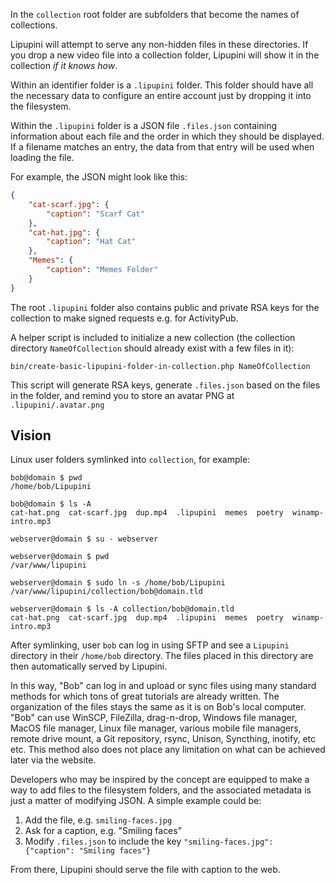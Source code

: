 In the `collection` root folder are subfolders that become the names of collections.

Lipupini will attempt to serve any non-hidden files in these directories. If you drop a new video file into a collection folder, Lipupini will show it in the collection _if it knows how_.

Within an identifier folder is a `.lipupini` folder. This folder should have all the necessary data to configure an entire account just by dropping it into the filesystem.

Within the `.lipupini` folder is a JSON file `.files.json` containing information about each file and the order in which they should be displayed. If a filename matches an entry, the data from that entry will be used when loading the file.

For example, the JSON might look like this:

```json
{
	"cat-scarf.jpg": {
		"caption": "Scarf Cat"
	},
	"cat-hat.jpg": {
		"caption": "Hat Cat"
	},
	"Memes": {
		"caption": "Memes Folder"
	}
}
```

The root `.lipupini` folder also contains public and private RSA keys for the collection to make signed requests e.g. for ActivityPub.

A helper script is included to initialize a new collection (the collection directory `NameOfCollection` should already exist with a few files in it):

```shell
bin/create-basic-lipupini-folder-in-collection.php NameOfCollection
```

This script will generate RSA keys, generate `.files.json` based on the files in the folder, and remind you to store an avatar PNG at `.lipupini/.avatar.png`

## Vision

Linux user folders symlinked into `collection`, for example:

```shell
bob@domain $ pwd
/home/bob/Lipupini

bob@domain $ ls -A
cat-hat.png  cat-scarf.jpg  dup.mp4  .lipupini  memes  poetry  winamp-intro.mp3

webserver@domain $ su - webserver

webserver@domain $ pwd
/var/www/lipupini

webserver@domain $ sudo ln -s /home/bob/Lipupini /var/www/lipupini/collection/bob@domain.tld

webserver@domain $ ls -A collection/bob@domain.tld
cat-hat.png  cat-scarf.jpg  dup.mp4  .lipupini  memes  poetry  winamp-intro.mp3
```
After symlinking, user `bob` can log in using SFTP and see a `Lipupini` directory in their `/home/bob` directory. The files placed in this directory are then automatically served by Lipupini.

In this way, "Bob" can log in and upload or sync files using many standard methods for which tons of great tutorials are already written. The organization of the files stays the same as it is on Bob's local computer. "Bob" can use WinSCP, FileZilla, drag-n-drop, Windows file manager, MacOS file manager, Linux file manager, various mobile file managers, remote drive mount, a Git repository, rsync, Unison, Syncthing, inotify, etc etc. This method also does not place any limitation on what can be achieved later via the website.

Developers who may be inspired by the concept are equipped to make a way to add files to the filesystem folders, and the associated metadata is just a matter of modifying JSON. A simple example could be:

1) Add the file, e.g. `smiling-faces.jpg`
2) Ask for a caption, e.g. "Smiling faces"
3) Modify `.files.json` to include the key `"smiling-faces.jpg": {"caption": "Smiling faces"}`

From there, Lipupini should serve the file with caption to the web.
